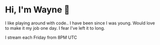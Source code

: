 ﻿# Hi, I'm Wayne 👋
 
 I like playing around with code.. I have been since I was young.  Would love to make it my job one day.  I fear I've left it to long.   
 
 I stream each Friday from 8PM UTC 

